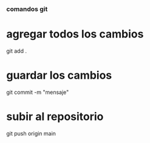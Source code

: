### comandos git 
# agregar todos los cambios
git add .  
# guardar los cambios
git commit -m "mensaje"
# subir al repositorio
git push origin main
